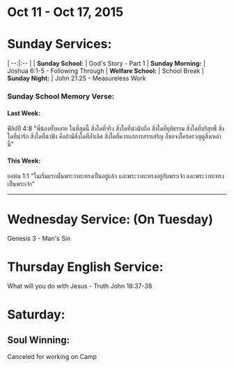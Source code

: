 # Oct 11 - Oct 17, 2015
# Sunday Services:

| --:|:-- |
| **Sunday School:**  |	God's Story - Part 1
| **Sunday Morning:** |	Joshua 6:1-5 - Following Through
| **Welfare School:** |	School Break
| **Sunday Night:**   | John 21:25 - Measureless Work

### Sunday School Memory Verse:
#### Last Week: 
ฟีลิปปี 4:8 "พี่น้องทั้งหลาย ในที่สุดนี้ สิ่งใดที่จริง สิ่งใดที่น่านับถือ สิ่งใดที่ยุติธรรม สิ่งใดที่บริสุทธิ์ สิ่งใดที่น่ารัก สิ่งใดที่น่าฟัง คือถ้ามีสิ่งใดที่ล้ำเลิศ สิ่งใดที่ควรแก่การสรรเสริญ ก็ขอจงใคร่ครวญดูสิ่งเหล่านี้"

#### This Week:
ยอห์น 1:1 "ในเริ่มแรกนั้นพระวาทะทรงเป็นอยู่แล้ว และพระวาทะทรงอยู่กับพระเจ้า และพระวาทะทรงเป็นพระเจ้า"

---
# Wednesday Service: (On Tuesday)
Genesis 3 - Man's Sin


# Thursday English Service:
What will you do with Jesus - Truth
John 18:37-38

# Saturday:

## Soul Winning:
Canceled for working on Camp
